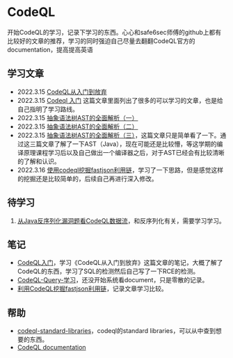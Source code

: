 # CodeQL

开始CodeQL的学习，记录下学习的东西。心心和safe6sec师傅的github上都有比较好的文章的推荐，学习的同时强迫自己尽量去翻翻CodeQL官方的documentation，提高提高英语

## 学习文章

- 2022.3.15 [CodeQL从入门到放弃](https://www.freebuf.com/articles/web/283795.html)
- 2022.3.15 [Codeql 入门](https://mp.weixin.qq.com/s?__biz=Mzg5OTQ3NzA2MQ==&mid=2247485016&idx=1&sn=983c23cd5cff4310ee233b21444815f4&chksm=c053fd72f72474647ba9d70e23ba81196f01055550d6b8ead0eebb67df7dc7aac15cda6ae05b&mpshare=1&scene=23&srcid=1229z6KsvgKYZRrPzIwGONPb&sharer_sharetime=1640768952290&sharer_shareid=33a823b10ae99f33a60db621d83241cb#rd) 这篇文章里面列出了很多的可以学习的文章，也是给自己指明了学习路线。
- 2022.3.15 [抽象语法树AST的全面解析（一）](https://www.jianshu.com/p/ff8ec920f5b9)
- 2022.3.15 [抽象语法树AST的全面解析（二）](https://www.jianshu.com/p/4bd5dc13f35a)
- 2022.3.15 [抽象语法树AST的全面解析（三）](https://www.jianshu.com/p/68fcbc154c2f)，这篇文章只是简单看了一下。通过这三篇文章了解了一下AST（Java），现在可能还是比较懵，等这学期的编译原理课程学习后以及自己做出一个编译器之后，对于AST已经会有比较清晰的了解和认识。
- 2022.3.16 [使用codeql挖掘fastjson利用链](https://xz.aliyun.com/t/7482)，学习了一下思路，但是感觉这样的挖掘还是比较简单的，后续自己再进行深入修改。



## 待学习

1. [从Java反序列化漏洞题看CodeQL数据流](https://www.anquanke.com/post/id/256967)，和反序列化有关，需要学习学习。

## 笔记

- [CodeQL入门](./CodeQL入门.md)，学习《CodeQL从入门到放弃》这篇文章的笔记，大概了解了CodeQL的东西，学习了SQL的检测然后自己写了一下RCE的检测。
- [CodeQL-Query-学习](./CodeQL-Query-学习.md)，还没开始系统看document，只是零散的记录。
- [利用CodeQL挖掘fastjson利用链](./利用CodeQL挖掘fastjson利用链.md)，记录文章学习比较。

## 帮助

- [codeql-standard-libraries](https://codeql.github.com/codeql-standard-libraries/)，codeql的standard libraries，可以从中查到想要的东西。
- [CodeQL documentation](https://codeql.github.com/docs/)